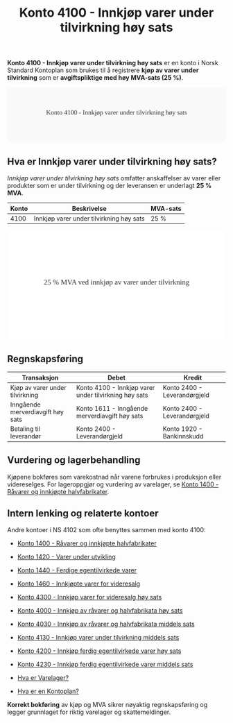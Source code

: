 ﻿---
title: "Konto 4100 - Innkjøp varer under tilvirkning høy sats"
seoTitle: "4100-innkjop-varer-under-tilvirkning-hoy-sats"
description: '**Konto 4100 - Innkjøp varer under tilvirkning høy sats** er en konto i Norsk Standard Kontoplan som brukes til å registrere **kjøp av varer under tilvirkni...'
---

**Konto 4100 - Innkjøp varer under tilvirkning høy sats** er en konto i Norsk Standard Kontoplan som brukes til å registrere **kjøp av varer under tilvirkning** som er **avgiftspliktige med høy MVA-sats (25 %)**.

![Illustrasjon av konto 4100 Innkjøp varer under tilvirkning høy sats](4100-innkjop-varer-under-tilvirkning-hoy-sats-image.svg)

## Hva er Innkjøp varer under tilvirkning høy sats?

*Innkjøp varer under tilvirkning høy sats* omfatter anskaffelser av varer eller produkter som er under tilvirkning og der leveransen er underlagt **25 % MVA**.

| Konto | Beskrivelse                              | MVA-sats |
|-------|------------------------------------------|----------|
| 4100  | Innkjøp varer under tilvirkning høy sats | 25 %     |

![Høy MVA for under tilvirkning](4100-mva-hoy-sats-tilvirkning.svg)

## Regnskapsføring

| Transaksjon                               | Debet                                                | Kredit                           |
|-------------------------------------------|------------------------------------------------------|----------------------------------|
| Kjøp av varer under tilvirkning           | Konto 4100 - Innkjøp varer under tilvirkning høy sats | Konto 2400 - Leverandørgjeld     |
| Inngående merverdiavgift høy sats          | Konto 1611 - Inngående merverdiavgift høy sats       | Konto 2400 - Leverandørgjeld     |
| Betaling til leverandør                    | Konto 2400 - Leverandørgjeld                          | Konto 1920 - Bankinnskudd        |

## Vurdering og lagerbehandling

Kjøpene bokføres som varekostnad når varene forbrukes i produksjon eller videreselges. For lageroppgjør og vurdering av varelager, se [Konto 1400 - Råvarer og innkjøpte halvfabrikater](/blogs/kontoplan/1400-raavarer-og-innkjopte-halvfabrikater "Konto 1400 - Råvarer og innkjøpte halvfabrikater").

## Intern lenking og relaterte kontoer

Andre kontoer i NS 4102 som ofte benyttes sammen med konto 4100:

* [Konto 1400 - Råvarer og innkjøpte halvfabrikater](/blogs/kontoplan/1400-raavarer-og-innkjopte-halvfabrikater "Konto 1400 - Råvarer og innkjøpte halvfabrikater")
* [Konto 1420 - Varer under utvikling](/blogs/kontoplan/1420-varer-under-utvikling "Konto 1420 - Varer under utvikling")
* [Konto 1440 - Ferdige egentilvirkede varer](/blogs/kontoplan/1440-ferdige-egentilvirkede-varer "Konto 1440 - Ferdige egentilvirkede varer")
* [Konto 1460 - Innkjøpte varer for videresalg](/blogs/kontoplan/1460-innkjopte-varer-for-videresalg "Konto 1460 - Innkjøpte varer for videresalg")
* [Konto 4300 - Innkjøp varer for videresalg høy sats](/blogs/kontoplan/4300-innkjop-varer-for-videresalg-hoy-sats "Konto 4300 - Innkjøp varer for videresalg høy sats")
* [Konto 4000 - Innkjøp av råvarer og halvfabrikata høy sats](/blogs/kontoplan/4000-innkjop-av-raavarer-og-halvfabrikata-hoy-sats "Konto 4000 - Innkjøp av råvarer og halvfabrikata høy sats")
* [Konto 4030 - Innkjøp av råvarer og halvfabrikata middels sats](/blogs/kontoplan/4030-innkjop-av-raavarer-og-halvfabrikata-middels-sats "Konto 4030 - Innkjøp av råvarer og halvfabrikata middels sats")
* [Konto 4130 - Innkjøp varer under tilvirkning middels sats](/blogs/kontoplan/4130-innkjop-varer-under-tilvirkning-middels-sats "Konto 4130 - Innkjøp varer under tilvirkning middels sats")

* [Konto 4200 - Innkjøp ferdig egentilvirkede varer høy sats](/blogs/kontoplan/4200-innkjop-ferdig-egentilvirkede-varer-hoy-sats "Konto 4200 - Innkjøp ferdig egentilvirkede varer høy sats")
* [Konto 4230 - Innkjøp ferdig egentilvirkede varer middels sats](/blogs/kontoplan/4230-innkjop-ferdig-egentilvirkede-varer-middels-sats "Konto 4230 - Innkjøp ferdig egentilvirkede varer middels sats")
* [Hva er Varelager?](/blogs/regnskap/hva-er-varelager "Hva er Varelager? Komplett Guide til Lagerføring og Verdivurdering")
* [Hva er en Kontoplan?](/blogs/regnskap/hva-er-kontoplan "Hva er en Kontoplan? Komplett Guide til Kontoplaner i Norsk Regnskap")

**Korrekt bokføring** av kjøp og MVA sikrer nøyaktig regnskapsføring og legger grunnlaget for riktig varelager og skattemeldinger.






